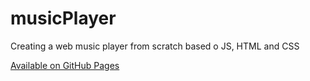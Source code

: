 # musicPlayer
Creating a web music player from scratch based o JS, HTML and CSS

[Available on GitHub Pages]([https://www.google.com](https://dgkrn.github.io/musicPlayer/))

